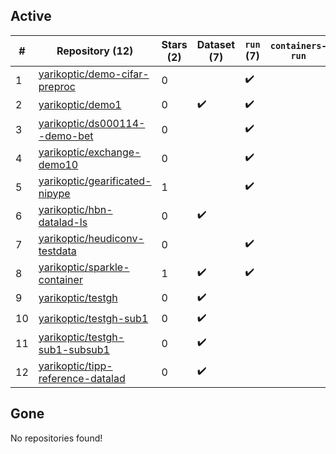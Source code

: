 ## Active
| # | Repository (12) | Stars (2) | Dataset (7) | `run` (7) | `containers-run` |
| --- | --- | --- | --- | --- | --- |
| 1 | [yarikoptic/demo-cifar-preproc](https://github.com/yarikoptic/demo-cifar-preproc) | 0 |  | :heavy_check_mark: |  |
| 2 | [yarikoptic/demo1](https://github.com/yarikoptic/demo1) | 0 | :heavy_check_mark: | :heavy_check_mark: |  |
| 3 | [yarikoptic/ds000114--demo-bet](https://github.com/yarikoptic/ds000114--demo-bet) | 0 |  | :heavy_check_mark: |  |
| 4 | [yarikoptic/exchange-demo10](https://github.com/yarikoptic/exchange-demo10) | 0 |  | :heavy_check_mark: |  |
| 5 | [yarikoptic/gearificated-nipype](https://github.com/yarikoptic/gearificated-nipype) | 1 |  | :heavy_check_mark: |  |
| 6 | [yarikoptic/hbn-datalad-ls](https://github.com/yarikoptic/hbn-datalad-ls) | 0 | :heavy_check_mark: |  |  |
| 7 | [yarikoptic/heudiconv-testdata](https://github.com/yarikoptic/heudiconv-testdata) | 0 |  | :heavy_check_mark: |  |
| 8 | [yarikoptic/sparkle-container](https://github.com/yarikoptic/sparkle-container) | 1 | :heavy_check_mark: | :heavy_check_mark: |  |
| 9 | [yarikoptic/testgh](https://github.com/yarikoptic/testgh) | 0 | :heavy_check_mark: |  |  |
| 10 | [yarikoptic/testgh-sub1](https://github.com/yarikoptic/testgh-sub1) | 0 | :heavy_check_mark: |  |  |
| 11 | [yarikoptic/testgh-sub1-subsub1](https://github.com/yarikoptic/testgh-sub1-subsub1) | 0 | :heavy_check_mark: |  |  |
| 12 | [yarikoptic/tipp-reference-datalad](https://github.com/yarikoptic/tipp-reference-datalad) | 0 | :heavy_check_mark: |  |  |

## Gone
No repositories found!
